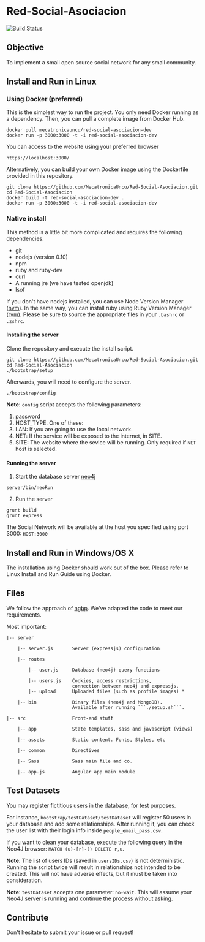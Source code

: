 Red-Social-Asociacion
==========
[![Build Status](https://img.shields.io/travis/MecatronicaUncu/Red-Social-Asociacion/master.svg)](https://travis-ci.org/MecatronicaUncu/Red-Social-Asociacion)

## Objective

To implement a small open source social network for any small community.

## Install and Run in Linux

### Using Docker (preferred)

This is the simplest way to run the project. You only need Docker
running as a dependency. Then, you can pull a complete image from Docker
Hub.
```
docker pull mecatronicauncu/red-social-asociacion-dev
docker run -p 3000:3000 -t -i red-social-asociacion-dev
```

You can access to the website using your preferred browser
```
https://localhost:3000/
```

Alternatively, you can build your own Docker image using the Dockerfile
provided in this repository.
```
git clone https://github.com/MecatronicaUncu/Red-Social-Asociacion.git
cd Red-Social-Asociacion
docker build -t red-social-asociacion-dev .
docker run -p 3000:3000 -t -i red-social-asociacion-dev
```

### Native install

This method is a little bit more complicated and requires the following
dependencies.

- git
- nodejs (version 0.10)
- npm
- ruby and ruby-dev
- curl
- A running jre (we have tested openjdk)
- lsof

If you don't have nodejs installed, you can use Node Version Manager
([nvm](https://github.com/creationix/nvm)). In the same way, you can
install ruby using Ruby Version Manager ([rvm](https://rvm.io/rvm/install)). Please be sure to source the appropriate files in your `.bashrc` or `.zshrc`.

#### Installing the server

Clone the repository and execute the install script.
```
git clone https://github.com/MecatronicaUncu/Red-Social-Asociacion.git
cd Red-Social-Asociacion
./bootstrap/setup
```

Afterwards, you will need to configure the server.
```
./bootstrap/config
```

**Note**: `config` script accepts the following parameters:

1. password
2. HOST_TYPE. One of these:
  1. LAN: If you are going to use the local network.
  2. NET: If the service will be exposed to the internet, in SITE.
3. SITE: The website where the sevice will be running. Only required if
   `NET` host is selected.

#### Running the server

1. Start the database server [neo4j](http://neo4j.org/)
```
server/bin/neoRun
```
2. Run the server
```
grunt build
grunt express
```

The Social Network will be available at the host you specified using port 3000: `HOST:3000`

## Install and Run in Windows/OS X

The installation using Docker should work out of the box. Please refer
to Linux Install and Run Guide using Docker.


## Files

We follow the approach of [ngbp](https://github.com/ngbp/ngbp). We've adapted the code to meet our requirements.

Most important:

```
|-- server

    |-- server.js       Server (expressjs) configuration

    |-- routes

        |-- user.js     Database (neo4j) query functions

        |-- users.js    Cookies, access restrictions,
                        connection between neo4j and expressjs.
        |-- upload      Uploaded files (such as profile images) *

    |-- bin             Binary files (neo4j and MongoDB).
                        Available after running ```./setup.sh```.

|-- src                 Front-end stuff

    |-- app             State templates, sass and javascript (views)

    |-- assets          Static content. Fonts, Styles, etc

    |-- common          Directives

    |-- Sass            Sass main file and co.

    |-- app.js          Angular app main module
```

## Test Datasets

You may register fictitious users in the database, for test purposes.

For instance, `bootstrap/testDataset/testDataset` will register 50 users
in your database and add some relationships. After running it, you can
check the user list with their login info inside
`people_email_pass.csv`.

If you want to clean your database, execute the following query in the Neo4J browser: ```MATCH (u)-[r]-() DELETE r,u```.

**Note**: The list of users IDs (saved in ```usersIDs.csv```) is not deterministic. Running the script twice will result in relationships not intended to be created. This will not have adverse effects, but it must be taken into consideration.

**Note**: `testDataset` accepts one parameter: `no-wait`. This will assume your Neo4J server is running and continue the process without asking.

## Contribute

Don't hesitate to submit your issue or pull request!
